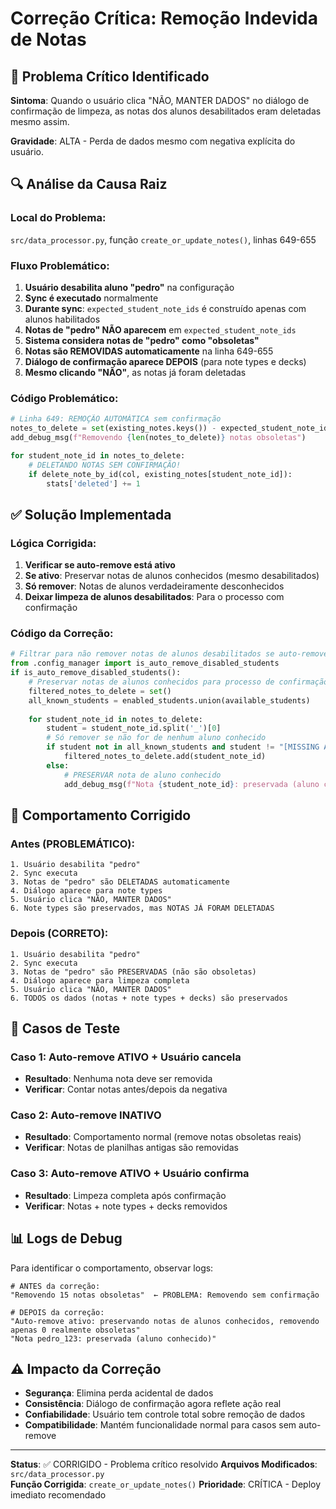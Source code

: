 # Correção Crítica: Remoção Indevida de Notas

## 🚨 Problema Crítico Identificado

**Sintoma**: Quando o usuário clica "NÃO, MANTER DADOS" no diálogo de confirmação de limpeza, as notas dos alunos desabilitados eram deletadas mesmo assim.

**Gravidade**: ALTA - Perda de dados mesmo com negativa explícita do usuário.

## 🔍 Análise da Causa Raiz

### Local do Problema:
`src/data_processor.py`, função `create_or_update_notes()`, linhas 649-655

### Fluxo Problemático:

1. **Usuário desabilita aluno "pedro"** na configuração
2. **Sync é executado** normalmente
3. **Durante sync**: `expected_student_note_ids` é construído apenas com alunos habilitados
4. **Notas de "pedro" NÃO aparecem** em `expected_student_note_ids` 
5. **Sistema considera notas de "pedro" como "obsoletas"**
6. **Notas são REMOVIDAS automaticamente** na linha 649-655
7. **Diálogo de confirmação aparece DEPOIS** (para note types e decks)
8. **Mesmo clicando "NÃO"**, as notas já foram deletadas

### Código Problemático:

```python
# Linha 649: REMOÇÃO AUTOMÁTICA sem confirmação
notes_to_delete = set(existing_notes.keys()) - expected_student_note_ids
add_debug_msg(f"Removendo {len(notes_to_delete)} notas obsoletas")

for student_note_id in notes_to_delete:
    # DELETANDO NOTAS SEM CONFIRMAÇÃO!
    if delete_note_by_id(col, existing_notes[student_note_id]):
        stats['deleted'] += 1
```

## ✅ Solução Implementada

### Lógica Corrigida:

1. **Verificar se auto-remove está ativo**
2. **Se ativo**: Preservar notas de alunos conhecidos (mesmo desabilitados)
3. **Só remover**: Notas de alunos verdadeiramente desconhecidos
4. **Deixar limpeza de alunos desabilitados**: Para o processo com confirmação

### Código da Correção:

```python
# Filtrar para não remover notas de alunos desabilitados se auto-remove estiver ativo
from .config_manager import is_auto_remove_disabled_students
if is_auto_remove_disabled_students():
    # Preservar notas de alunos conhecidos para processo de confirmação
    filtered_notes_to_delete = set()
    all_known_students = enabled_students.union(available_students)
    
    for student_note_id in notes_to_delete:
        student = student_note_id.split('_')[0] 
        # Só remover se não for de nenhum aluno conhecido
        if student not in all_known_students and student != "[MISSING A.]":
            filtered_notes_to_delete.add(student_note_id)
        else:
            # PRESERVAR nota de aluno conhecido
            add_debug_msg(f"Nota {student_note_id}: preservada (aluno conhecido)")
```

## 🎯 Comportamento Corrigido

### Antes (PROBLEMÁTICO):
```
1. Usuário desabilita "pedro"
2. Sync executa
3. Notas de "pedro" são DELETADAS automaticamente
4. Diálogo aparece para note types
5. Usuário clica "NÃO, MANTER DADOS"  
6. Note types são preservados, mas NOTAS JÁ FORAM DELETADAS
```

### Depois (CORRETO):
```
1. Usuário desabilita "pedro" 
2. Sync executa
3. Notas de "pedro" são PRESERVADAS (não são obsoletas)
4. Diálogo aparece para limpeza completa
5. Usuário clica "NÃO, MANTER DADOS"
6. TODOS os dados (notas + note types + decks) são preservados
```

## 🧪 Casos de Teste

### Caso 1: Auto-remove ATIVO + Usuário cancela
- **Resultado**: Nenhuma nota deve ser removida
- **Verificar**: Contar notas antes/depois da negativa

### Caso 2: Auto-remove INATIVO 
- **Resultado**: Comportamento normal (remove notas obsoletas reais)
- **Verificar**: Notas de planilhas antigas são removidas

### Caso 3: Auto-remove ATIVO + Usuário confirma
- **Resultado**: Limpeza completa após confirmação
- **Verificar**: Notas + note types + decks removidos

## 📊 Logs de Debug

Para identificar o comportamento, observar logs:

```
# ANTES da correção:
"Removendo 15 notas obsoletas"  ← PROBLEMA: Removendo sem confirmação

# DEPOIS da correção:
"Auto-remove ativo: preservando notas de alunos conhecidos, removendo apenas 0 realmente obsoletas"
"Nota pedro_123: preservada (aluno conhecido)"
```

## ⚠️ Impacto da Correção

- **Segurança**: Elimina perda acidental de dados
- **Consistência**: Diálogo de confirmação agora reflete ação real
- **Confiabilidade**: Usuário tem controle total sobre remoção de dados
- **Compatibilidade**: Mantém funcionalidade normal para casos sem auto-remove

---

**Status**: ✅ CORRIGIDO - Problema crítico resolvido
**Arquivos Modificados**: `src/data_processor.py`  
**Função Corrigida**: `create_or_update_notes()`
**Prioridade**: CRÍTICA - Deploy imediato recomendado
